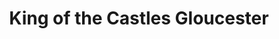 ---
title: "King of the Castles Gloucester"
url: /gloucester/king-of-the-castles-gloucester/
shop: Partyzubehör
---